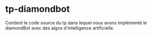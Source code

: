 # tp-diamondbot

Contient le code source du tp dans lequel nous avons implémenté le diamondBot avec des algos d'intelligence artificielle.

